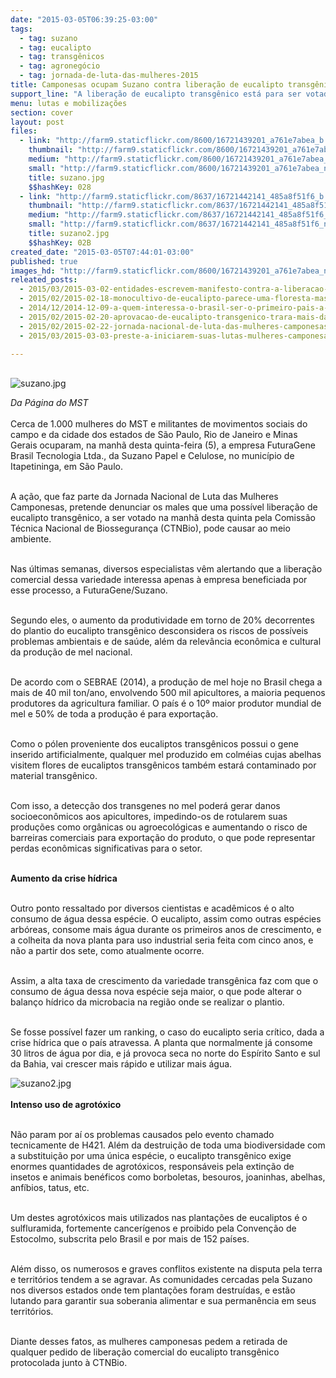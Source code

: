 ```yaml
---
date: "2015-03-05T06:39:25-03:00"
tags:
  - tag: suzano
  - tag: eucalipto
  - tag: transgênicos
  - tag: agronegócio
  - tag: jornada-de-luta-das-mulheres-2015
title: Camponesas ocupam Suzano contra liberação de eucalipto transgênico
support_line: "A liberação de eucalipto transgênico está para ser votada na manhã desta quinta pela CTNBio. A ocupação se deu no município de Itapetininga, em São Paulo."
menu: lutas e mobilizações
section: cover
layout: post
files:
  - link: "http://farm9.staticflickr.com/8600/16721439201_a761e7abea_b.jpg"
    thumbnail: "http://farm9.staticflickr.com/8600/16721439201_a761e7abea_t.jpg"
    medium: "http://farm9.staticflickr.com/8600/16721439201_a761e7abea_z.jpg"
    small: "http://farm9.staticflickr.com/8600/16721439201_a761e7abea_n.jpg"
    title: suzano.jpg
    $$hashKey: 028
  - link: "http://farm9.staticflickr.com/8637/16721442141_485a8f51f6_b.jpg"
    thumbnail: "http://farm9.staticflickr.com/8637/16721442141_485a8f51f6_t.jpg"
    medium: "http://farm9.staticflickr.com/8637/16721442141_485a8f51f6_z.jpg"
    small: "http://farm9.staticflickr.com/8637/16721442141_485a8f51f6_n.jpg"
    title: suzano2.jpg
    $$hashKey: 02B
created_date: "2015-03-05T07:44:01-03:00"
published: true
images_hd: "http://farm9.staticflickr.com/8600/16721439201_a761e7abea_n.jpg"
releated_posts:
  - 2015/03/2015-03-02-entidades-escrevem-manifesto-contra-a-liberacao-de-eucalipto-transgenico-na-ctnbio.md
  - 2015/02/2015-02-18-monocultivo-de-eucalipto-parece-uma-floresta-mas-nao-e.md
  - 2014/12/2014-12-09-a-quem-interessa-o-brasil-ser-o-primeiro-pais-a-liberar-eucalipto-transgenico.md
  - 2015/02/2015-02-20-aprovacao-de-eucalipto-transgenico-trara-mais-danos-ambientais-afirma-especialista.md
  - 2015/02/2015-02-22-jornada-nacional-de-luta-das-mulheres-camponesas.md
  - 2015/03/2015-03-03-preste-a-iniciarem-suas-lutas-mulheres-camponesas-prometem-enfrentar-o-modelo-do-agronegocio.md

---
```

<p><br />
<img alt="suzano.jpg" src="http://farm9.staticflickr.com/8600/16721439201_a761e7abea_b.jpg" /></p>

<p><em>Da P&aacute;gina do MST</em><br />
<br />
Cerca de 1.000 mulheres do MST e militantes de movimentos sociais do campo e da cidade dos estados de S&atilde;o Paulo, Rio de Janeiro e Minas Gerais ocuparam, na manh&atilde; desta quinta-feira (5), a empresa FuturaGene Brasil Tecnologia Ltda., da Suzano Papel e Celulose, no munic&iacute;pio de Itapetininga, em S&atilde;o Paulo.</p>

<p><br />
A a&ccedil;&atilde;o, que faz parte da Jornada Nacional de Luta das Mulheres Camponesas, pretende denunciar os males que uma poss&iacute;vel libera&ccedil;&atilde;o de eucalipto transg&ecirc;nico, a ser votado na manh&atilde; desta quinta pela Comiss&atilde;o T&eacute;cnica Nacional de Biosseguran&ccedil;a (CTNBio), pode causar ao meio ambiente.</p>

<p><br />
Nas &uacute;ltimas semanas, diversos especialistas v&ecirc;m alertando que a libera&ccedil;&atilde;o comercial dessa variedade interessa apenas &agrave; empresa beneficiada por esse processo, a FuturaGene/Suzano.</p>

<p><br />
Segundo eles, o aumento da produtividade em torno de 20% decorrentes do plantio do eucalipto transg&ecirc;nico desconsidera os riscos de poss&iacute;veis problemas ambientais e de sa&uacute;de, al&eacute;m da relev&acirc;ncia econ&ocirc;mica e cultural da produ&ccedil;&atilde;o de mel nacional.</p>

<p><br />
De acordo com o SEBRAE (2014), a produ&ccedil;&atilde;o de mel hoje no Brasil chega a mais de 40 mil ton/ano, envolvendo 500 mil apicultores, a maioria pequenos produtores da agricultura familiar. O pa&iacute;s &eacute; o 10&ordm; maior produtor mundial de mel e 50% de toda a produ&ccedil;&atilde;o &eacute; para exporta&ccedil;&atilde;o.</p>

<p><br />
Como o p&oacute;len proveniente dos eucaliptos transg&ecirc;nicos possui o gene inserido artificialmente, qualquer mel produzido em colm&eacute;ias cujas abelhas visitem flores de eucaliptos transg&ecirc;nicos tamb&eacute;m estar&aacute; contaminado por material transg&ecirc;nico.</p>

<p><br />
Com isso, a detec&ccedil;&atilde;o dos transgenes no mel poder&aacute; gerar danos socioecon&ocirc;micos aos apicultores, impedindo-os de rotularem suas produ&ccedil;&otilde;es como org&acirc;nicas ou agroecol&oacute;gicas e aumentando o risco de barreiras comerciais para exporta&ccedil;&atilde;o do produto, o que pode representar perdas econ&ocirc;micas significativas para o setor.</p>

<p><br />
<strong>Aumento da crise h&iacute;drica</strong></p>

<p><br />
Outro ponto ressaltado por diversos cientistas e acad&ecirc;micos &eacute; o alto consumo de &aacute;gua dessa esp&eacute;cie. O eucalipto, assim como outras esp&eacute;cies arb&oacute;reas, consome mais &aacute;gua durante os primeiros anos de crescimento, e a colheita da nova planta para uso industrial seria feita com cinco anos, e n&atilde;o a partir dos sete, como atualmente ocorre.</p>

<p><br />
Assim, a alta taxa de crescimento da variedade transg&ecirc;nica faz com que o consumo de &aacute;gua dessa nova esp&eacute;cie seja maior, o que pode alterar o balan&ccedil;o h&iacute;drico da microbacia na regi&atilde;o onde se realizar o plantio.</p>

<p><br />
Se fosse poss&iacute;vel fazer um ranking, o caso do eucalipto seria cr&iacute;tico, dada a crise h&iacute;drica que o pa&iacute;s atravessa. A planta que normalmente j&aacute; consome 30 litros de &aacute;gua por dia, e j&aacute; provoca seca no norte do Esp&iacute;rito Santo e sul da Bahia, vai crescer mais r&aacute;pido e utilizar mais &aacute;gua.&nbsp;</p>

<p><img alt="suzano2.jpg" src="http://farm9.staticflickr.com/8637/16721442141_485a8f51f6_b.jpg" /><br />
<br />
<strong>Intenso uso de agrot&oacute;xico</strong></p>

<p><br />
N&atilde;o param por a&iacute; os problemas causados pelo evento chamado tecnicamente de H421. Al&eacute;m da destrui&ccedil;&atilde;o de toda uma biodiversidade com a substitui&ccedil;&atilde;o por uma &uacute;nica esp&eacute;cie, o eucalipto transg&ecirc;nico exige enormes quantidades de agrot&oacute;xicos, respons&aacute;veis pela extin&ccedil;&atilde;o de insetos e animais ben&eacute;ficos como borboletas, besouros, joaninhas, abelhas, anf&iacute;bios, tatus, etc.&nbsp;</p>

<p><br />
Um destes agrot&oacute;xicos mais utilizados nas planta&ccedil;&otilde;es de eucaliptos &eacute; o sulfluramida, fortemente cancer&iacute;genos e proibido pela Conven&ccedil;&atilde;o de Estocolmo, subscrita pelo Brasil e por mais de 152 pa&iacute;ses.</p>

<p><br />
Al&eacute;m disso, os numerosos e graves conflitos existente na disputa pela terra e territ&oacute;rios tendem a se agravar. As comunidades cercadas pela Suzano nos diversos estados onde tem planta&ccedil;&otilde;es foram destru&iacute;das, e est&atilde;o lutando para garantir sua soberania alimentar e sua perman&ecirc;ncia em seus territ&oacute;rios.</p>

<p><br />
Diante desses fatos, as mulheres camponesas pedem a retirada de qualquer pedido de libera&ccedil;&atilde;o comercial do eucalipto transg&ecirc;nico protocolada junto &agrave; CTNBio.</p>

<p>&nbsp;</p>
